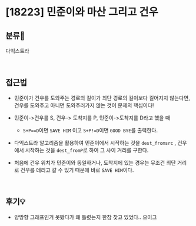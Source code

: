 # [18223] 민준이와 마산 그리고 건우
## 분류💁

다익스트라

</br>

## 접근법

- 민준이가 건우를 도와주는 경로의 길이가 최단 경로의 길이보다 길어지지 않는다면, 건우를 도와주고 아니면 도와주러가지 않는 것이 문제의 핵심이다!

- 민준이->건우를 S, 건우-> 도착지를 P, 민준이->도착지를 D라고 했을 때
    - `S+P==D`이면 `SAVE HIM` 이고 `S+P!=D`이면 `GOOD BYE`를 출력한다.

- 다익스트라 알고리즘을 활용하여 민준이에서 시작하는 것을 `dest_fromsrc` , 건우에서 시작하는 것을 `dest_fromP`로 하여 그 사이 거리를 구한다.

- 처음에 건우 위치가 민준이와 동일하거나, 도착지에 있는 경우는 무조건 최단 거리로 건우를 데리고 갈 수 있기 때문에 바로 `SAVE HIM`이다.
</br>

## 후기💡

- 양방향 그래프인거 못봤다가 왜 틀렸는지 한참 찾고 있었다.. 으이그

